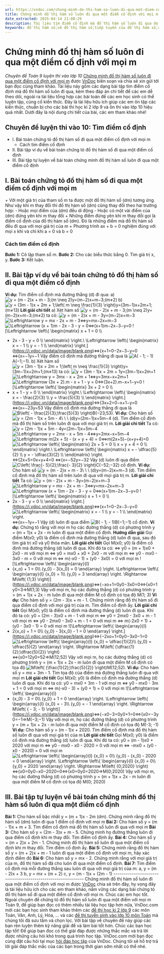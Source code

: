 ```yaml
---
url: https://vndoc.com/chung-minh-do-thi-ham-so-luon-di-qua-mot-diem-co-dinh-voi-moi-m-200924
title: Chứng minh đồ thị hàm số luôn đi qua một điểm cố định với mọi m - Chuyên đề Toán 9 luyện thi vào lớp 10 - VnDoc.com
date_extracted: 2025-04-14 21:08:29
description: Tài liệu tìm điểm cố định mà đồ thị hàm số luôn đi qua do VnDoc biên soạn giúp các bạn học sinh ôn tập, củng cố thêm kiến thức để làm tốt đề tuyển sinh lớp 10 môn Toán sắp tới.
keywords: đồ thị hàm số,vẽ đồ thị hàm số,tiếp tuyến của đồ thị hàm số,cách vẽ đồ thị hàm số,phương trình tiếp tuyến của đồ thị hàm số,khảo sát hàm số,hàm số bậc nhất lớp 9,do thi ham so,toán lớp 9,điểm cố định,bài toán tìm điểm cố định,tìm điểm cố định của đồ thị hàm số,chứng minh điểm cố định chuyên đề chứng minh điểm cố định toán 9,tìm điểm cố định,tìm điểm cố định lớp 9,chứng minh đồ thị hàm số đi qua điểm cố định
---
```


# Chứng minh đồ thị hàm số luôn đi qua một điểm cố định với mọi m
 _Chuyên đề Toán 9 luyện thi vào lớp 10_
[Chứng minh đồ thị hàm số luôn đi qua một điểm cố định với mọi m](<https://vndoc.com/chung-minh-do-thi-ham-so-luon-di-qua-mot-diem-co-dinh-voi-moi-m-200924>) được [VnDoc](<https://vndoc.com/>) biên soạn và chia sẻ xin gửi tới bạn đọc cùng tham khảo. Tài liệu này gồm các dạng bài tập tìm điểm cố định mà đồ thi hàm số luôn đi qua, kèm theo đáp án chi tiết để các em dễ theo dõi, ngoài ra tài liệu tổng hợp các bài toán để các em học sinh có thể luyện tập, củng cố kiến thức. Đây là tài liệu hữu ích giúp các em ôn tập các kiến thức, chuẩn bị cho các bài thi học kì 2 lớp 9 và ôn thi vào lớp 10 hiệu quả nhất. Dưới đây là nội dung chi tiết của bài, các em tham khảo nhé\!
## Chuyên đề luyện thi vào 10: Tìm điểm cố định
  * I. Bài toán chứng tỏ đồ thị hàm số đi qua một điểm cố định với mọi m
    * Cách tìm điểm cố định 
  * II. Bài tập ví dụ về bài toán chứng tỏ đồ thị hàm số đi qua một điểm cố định
  * III. Bài tập tự luyện về bài toán chứng minh đồ thị hàm số luôn đi qua một điểm cố định

## I. Bài toán chứng tỏ đồ thị hàm số đi qua một điểm cố định với mọi m
\+ Với một giá trị của tham số m ta được một đồ thị hàm số \(dm\) tương ứng. Như vậy khi m thay đổi thì đồ thị hàm số \(dm\) cũng thay đổi theo hai trường hợp:
\- Hoặc mọi điểm của \(dm\) đều di động
\- Hoặc có một vài điểm của \(dm\) đứng yên khi m thay đổi
\+ Những điểm đứng yên khi m thay đổi gọi là điểm cố định của đồ thị hàm số \(dm\). Đó là những điểm mà đồ thị hàm số đều đi qua với mọi giá trị của m
\+ Phương trình ax + b = 0 nghiệm đúng với mọi x khi và chỉ khi a = 0 và b = 0
### **Cách tìm điểm cố định**
**Bước 1:** Cô lập tham số m.
**Bước 2:** Cho các biểu thức bằng 0. Tìm giá trị x, y.
**Bước 3:** Kết luận.
## II. Bài tập ví dụ về bài toán chứng tỏ đồ thị hàm số đi qua một điểm cố định
**Ví dụ:** Tìm điểm cố định mà đường thẳng \(d\) đi qua:
a\) ![y = \(m - 2\)x + m - 3;\(m \\neq
2\)](https://i.vdoc.vn/data/image/blank.png)y=\(m−2\)x+m−3;\(m≠2\)
b\) ![y = \(3m - 1\)x + 2m + 1;\\left\( m \\neq
\\frac{1}{3} \\right\)](https://i.vdoc.vn/data/image/blank.png)y=\(3m−1\)x+2m+1;\(m≠13\)
**Lời giải chi tiết**
a\) Xét hàm số ![y = \(m - 2\)x + m - 3;\(m \\neq
2\)](https://i.vdoc.vn/data/image/blank.png)y=\(m−2\)x+m−3;\(m≠2\) ta có:
![y = \(m - 2\)x + m - 3](https://i.vdoc.vn/data/image/blank.png)y=\(m−2\)x+m−3
![\\Leftrightarrow y = mx - 2x + m -
3](https://i.vdoc.vn/data/image/blank.png)⇔y=mx−2x+m−3
![\\Leftrightarrow \(x + 1\)m - 2x - 3 - y =
0](https://i.vdoc.vn/data/image/blank.png)⇔\(x+1\)m−2x−3−y=0
![\\Leftrightarrow \\left\\{ \\begin{matrix}
x + 1 = 0 \\\\
- 2x - 3 - y = 0 \\\\
\\end{matrix} \\right.\\  \\Leftrightarrow \\left\\{ \\begin{matrix}
x = - 1 \\\\
y = - 1 \\\\
\\end{matrix} \\right.](https://i.vdoc.vn/data/image/blank.png)⇔\{x+1=0−2x−3−y=0 ⇔\{x=−1y=−1
Vậy điểm cố định mà đường thẳng đi qua là ![A\( - 1; - 1\)](https://i.vdoc.vn/data/image/blank.png)A\(−1;−1\).
b\) Xét hàm số ![y = \(3m - 1\)x + 2m + 1;\\left\( m \\neq
\\frac{1}{3} \\right\)](https://i.vdoc.vn/data/image/blank.png)y=\(3m−1\)x+2m+1;\(m≠13\) ta có:
![y = \(3m - 1\)x + 2m + 1](https://i.vdoc.vn/data/image/blank.png)y=\(3m−1\)x+2m+1
![\\Leftrightarrow y = 3mx - x + 2m +
1](https://i.vdoc.vn/data/image/blank.png)⇔y=3mx−x+2m+1
![\\Leftrightarrow \(3x + 2\).m - x + 1 - y =
0](https://i.vdoc.vn/data/image/blank.png)⇔\(3x+2\).m−x+1−y=0
![\\Leftrightarrow \\left\\{ \\begin{matrix}
3x + 2 = 0 \\\\
- x + 1 - y = 0 \\\\
\\end{matrix} \\right.\\  \\Leftrightarrow \\left\\{ \\begin{matrix}
x = - \\frac{2}{3} \\\\
y = \\frac{5}{3} \\\\
\\end{matrix} \\right.](https://i.vdoc.vn/data/image/blank.png)⇔\{3x+2=0−x+1−y=0 ⇔\{x=−23y=53
Vậy điểm cố định mà đường thẳng đi qua là ![B\\left\( - \\frac{2}{3};\\frac{5}{3}
\\right\)](https://i.vdoc.vn/data/image/blank.png)B\(−23;53\).
**Ví dụ:** Cho hàm số ![y = \(2m - 1\)x + 5m - 4\\
\\ \\ \(d\)](https://i.vdoc.vn/data/image/blank.png)y=\(2m−1\)x+5m−4 \(d\). Tìm điểm cố định mà đồ thị hàm số trên luôn đi qua với mọi giá trị m.
**Lời giải chi tiết**
Ta có:
![y = \(2m - 1\)x + 5m - 4](https://i.vdoc.vn/data/image/blank.png)y=\(2m−1\)x+5m−4
![\\Leftrightarrow y = 2mx - x + 5m -
4](https://i.vdoc.vn/data/image/blank.png)⇔y=2mx−x+5m−4
![\\Leftrightarrow m\(2x + 5\) - \(x + y + 4\)
= 0](https://i.vdoc.vn/data/image/blank.png)⇔m\(2x+5\)−\(x+y+4\)=0
![\\Leftrightarrow \\left\\{ \\begin{matrix}
2x + 5 = 0 \\\\
x + y + 4 = 0 \\\\
\\end{matrix} \\right.\\  \\Leftrightarrow \\left\\{ \\begin{matrix}
x = - \\dfrac{5}{2} \\\\
y = - \\dfrac{3}{2} \\\\
\\end{matrix} \\right.](https://i.vdoc.vn/data/image/blank.png)⇔\{2x+5=0x+y+4=0 ⇔\{x=−52y=−32
Vậy \(d\) luôn đi qua điểm ![C\\left\( \\frac{-
5}{2};\\frac{- 3}{2} \\right\)](https://i.vdoc.vn/data/image/blank.png)C\(−52;−32\) cố định.
**Ví dụ:** Cho hàm số ![y = \(m - 2\)x + m - 3\\ \\
\\ \(d\)](https://i.vdoc.vn/data/image/blank.png)y=\(m−2\)x+m−3 \(d\). Tìm điểm cố định mà đồ thị hàm số trên luôn đi qua với mọi giá trị m.
**Lời giải chi tiết**
Ta có:
![y = \(m - 2\)x + m - 3](https://i.vdoc.vn/data/image/blank.png)y=\(m−2\)x+m−3
![\\Leftrightarrow y = mx - 2x + m -
3](https://i.vdoc.vn/data/image/blank.png)⇔y=mx−2x+m−3
![\\Leftrightarrow \(x + 1\)m - 2x - 3 - y =
0](https://i.vdoc.vn/data/image/blank.png)⇔\(x+1\)m−2x−3−y=0
![\\Leftrightarrow \\left\\{ \\begin{matrix}
x + 1 = 0 \\\\
- 2x - 3 - y = 0 \\\\
\\end{matrix} \\right.](https://i.vdoc.vn/data/image/blank.png)⇔\{x+1=0−2x−3−y=0
![\\Leftrightarrow \\left\\{ \\begin{matrix}
x = - 1 \\\\
y = - 1 \\\\
\\end{matrix} \\right.](https://i.vdoc.vn/data/image/blank.png)⇔\{x=−1y=−1
Vậy \(d\) luôn đi qua điểm ![B\( - 1; -
1\)](https://i.vdoc.vn/data/image/blank.png)B\(−1;−1\) cố định.
**Ví dụ:** Chứng tỏ rằng với mọi m họ các đường thẳng \(d\) có phương trình y = \(m + 1\)x + 2x - m luôn đi qua một điểm cố định.
**Hướng dẫn giải**
Gọi điểm M\(x0; y0\) là điểm cố định mà đường thẳng \(d\) luôn đi qua, sau đó tìm giá trị x0 và y0 thỏa mãn.
**Lời giải chi tiết**
Gọi M\(x0; y0\) là điểm cố định mà đường thẳng \(d\) luôn đi qua. Khi đó ta có:
⇔ y0 = \(m + 1\)x0 \+ 2x0 \- m với mọi m
⇔ y0 = mx0 \+ x0 \+ 2x0 \- m với mọi m
⇔ y0 \- mx0 \- 3x0 \- m = 0 với mọi m
⇔ m\(-x0 \- 1\) + \(y0 \- 3x0\) = 0 với mọi m
![\\Leftrightarrow \\left\\{ \\begin{array}{l}
 - {x_o} + 1 = 0\\\\
{y_0} - 3{x_0} = 0
\\end{array} \\right. \\Leftrightarrow \\left\\{ \\begin{array}{l}
{x_0} = 1\\\\
{y_0} = 3
\\end{array} \\right. \\Rightarrow M\\left\( {1;3} \\right\)](https://i.vdoc.vn/data/image/blank.png)⇔\{−xo+1=0y0−3x0=0⇔\{x0=1y0=3⇒M\(1;3\)
Vậy với mọi m, họ các đường thẳng \(d\) có phương trình y = \(m + 1\)x + 2x - m luôn đi qua một điểm M cố định có tọa độ M\(1; 3\)
**Ví dụ:** Cho hàm số y = \(2m - 3\)x + m - 1. Chứng minh rằng đồ thị hàm số đi qua điểm cố định với mọi giá trị của m. Tìm điểm cố định ấy.
**Lời giải chi tiết**
Gọi M\(x0; y0\) là điểm cố định mà đường thẳng \(d\) luôn đi qua. Khi đó ta có:
y0 = \(2m - 3\)x0 \+ m - 1 với mọi m
⇔ y0 = 2mx0 \- 3x0 \+ m - 1 với mọi m
⇔ y0 \- 2mx0 \- 3x0 \+ m - 1 = 0 với mọi m
⇔ m\(-2x0 \+ 1\) + \(y0 \- 3x0 \- 1\) = 0 với mọi m
![\\Leftrightarrow \\left\\{ \\begin{array}{l}
 - 2{x_o} + 1 = 0\\\\
{y_0} - 3{x_0} - 1 = 0
\\end{array} \\right.](https://i.vdoc.vn/data/image/blank.png)⇔\{−2xo+1=0y0−3x0−1=0![\\Leftrightarrow \\left\\{ \\begin{array}{l}
{x_0} = \\dfrac{1}{2}\\\\
{y_0} = \\dfrac{5}{2}
\\end{array} \\right. \\Rightarrow M\\left\( {\\dfrac{1}{2};\\dfrac{5}{2}} \\right\)](https://i.vdoc.vn/data/image/blank.png)⇔\{x0=12y0=52⇒M\(12;52\)
Vậy với mọi m, họ các đường thẳng \(d\) có phương trình y = \(m + 1\)x + 2x - m luôn đi qua một điểm M cố định có tọa độ ![M\\left\( {\\frac{1}{2};\\frac{5}{2}} \\right\)](https://i.vdoc.vn/data/image/blank.png)M\(12;52\).
**Ví dụ:** Cho hàm số y = mx + 3m - 1. Tìm tọa độ của điểm mà đường thẳng luôn đi qua với mọi m
**Lời giải chi tiết**
Gọi M\(x0; y0\) là điểm cố định mà đường thẳng \(d\) luôn đi qua. Khi đó ta có:
y0 = mx0 \+ 3m - 1 với mọi m
⇔ y0 \- mx0 \- 3m + 1 = 0 với mọi m
⇔ m\(-x0 \- 3\) + \(y0 \+ 1\) = 0 với mọi m
![\\Leftrightarrow \\left\\{ \\begin{array}{l}
 - {x_0} - 3 = 0\\\\
{y_0} + 1 = 0
\\end{array} \\right. \\Leftrightarrow \\left\\{ \\begin{array}{l}
{x_0} =  - 3\\\\
{y_0} =  - 1
\\end{array} \\right. \\Rightarrow M\\left\( { - 3; - 1} \\right\)](https://i.vdoc.vn/data/image/blank.png)⇔\{−x0−3=0y0+1=0⇔\{x0=−3y0=−1⇒M\(−3;−1\)
Vậy với mọi m, họ các đường thẳng \(d\) có phương trình y = \(m + 1\)x + 2x - m luôn đi qua một điểm M cố định có tọa độ M\(-3; -1\)
**Ví dụ:** Cho hàm số y = \(m - 1\)x + 2020. Tìm điểm cố định mà đồ thị hàm số luôn đi qua với mọi giá trị của m
**Lời giải chi tiết**
Gọi M\(x0; y0\) là điểm cố định mà đường thẳng \(d\) luôn đi qua. Khi đó ta có:
y0 = \(m - 1\)x0 \+ 2020 với mọi m
⇔ y0 \- mx0 \- x0 \- 2020 = 0 với mọi m
⇔ -mx0 \+ \(y0 \- x0 \- 2020\) = 0 với mọi m
![\\Leftrightarrow \\left\\{ \\begin{array}{l}
{x_0} = 0\\\\
{y_0} - {x_0} - 2020 = 0
\\end{array} \\right. \\Leftrightarrow \\left\\{ \\begin{array}{l}
{x_0} = 0\\\\
{y_0} = 2020
\\end{array} \\right. \\Rightarrow M\\left\( {0;2020} \\right\)](https://i.vdoc.vn/data/image/blank.png)⇔\{x0=0y0−x0−2020=0⇔\{x0=0y0=2020⇒M\(0;2020\)
Vậy với mọi m, họ các đường thẳng \(d\) có phương trình y = \(m + 1\)x + 2x - m luôn đi qua một điểm M cố định có tọa độ M\(0; 2020\)
## III. Bài tập tự luyện về bài toán chứng minh đồ thị hàm số luôn đi qua một điểm cố định
**Bài 1:** Cho hàm số bậc nhất y = \(m + 1\)x - 2m \(dm\). Chứng minh rằng đồ thị hàm số \(dm\) luôn đi qua 1 điểm cố định với mọi m
**Bài 2:** Cho hàm số y = \(m - 1\)x + m + 3. Tìm điểm cố định mà đồ thị hàm số luôn đi qua với mọi m
**Bài 3:** Cho hàm số y = \(2m - 3\)x + m - 5. Chứng minh họ đường thẳng luôn đi qua điểm cố định khi m thay đổi. Tìm điểm cố định ấy.
**Bài 4:** Cho hàm số y = \(m + 2\)x + 2m - 1. Chứng minh đồ thị hàm số luôn đi qua một điểm cố định khi m thay đổi. Tìm điểm cố định ấy.
**Bài 5:** Chứng minh rằng đồ thị hàm số y = \(m + 2\)x + m - 1 luôn đi qua một điểm cố định với mọi m, hãy xác định điểm đó
**Bài 6:** Cho hàm số y = mx - 2. Chứng minh rằng với mọi giá trị của m, đồ thị hàm số đã cho luôn đi qua một điểm cố định.
**Bài 7:** Tìm điểm cố định mà mỗi đường thẳng sau luôn đi qua với mọi giá trị của m:
a, y = \(m - 2\)x + 3
b, y = mx + \(m + 2\)
c, y = \(m - 1\)x + \(2m - 1\)
\---------------------------------------------------------------
Chứng minh đồ thị hàm số luôn đi qua một điểm cố định với mọi m được [VnDoc](<https://vndoc.com/>) chia sẻ trên đây, hy vọng đây là tài liệu hữu ích cho các em tham khảo, nắm vững các dạng bài chứng tỏ đồ thị hàm số đi qua một điểm cố định với mọi m. Chúc các em học tốt.
Ngoài chuyên đề chứng tỏ đồ thị hàm số luôn đi qua một điểm với mọi m Toán 9, để giúp bạn đọc có thêm nhiều tài liệu học tập hơn nữa, VnDoc.com mời các bạn học sinh tham khảo thêm các [đề thi học kì 2 lớp 9](<https://vndoc.com/de-thi-hoc-ki-2-lop9>) các môn Toán, Văn, Anh, Lý, Hóa, ... và các [đề thi tuyển sinh vào lớp 10 môn Toán](<https://vndoc.com/thi-vao-lop-10-mon-toan>) mà chúng tôi đã sưu tầm và chọn lọc. Với bài tập về chuyên đề này giúp các bạn rèn luyện thêm kỹ năng giải đề và làm bài tốt hơn. Chúc các bạn học tập tốt\!
Để giúp bạn đọc có thể giải đáp được những thắc mắc và trả lời được những câu hỏi khó trong quá trình học tập. VnDoc.com mời bạn đọc cùng đặt câu hỏi tại mục [hỏi đáp học tập](<https://vndoc.com/hoi-dap>) của VnDoc. Chúng tôi sẽ hỗ trợ trả lời giải đáp thắc mắc của các bạn trong thời gian sớm nhất có thể nhé.
